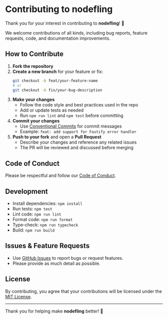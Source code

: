 # Contributing to nodefling

Thank you for your interest in contributing to **nodefling**! 🎉

We welcome contributions of all kinds, including bug reports, feature requests, code, and documentation improvements.

## How to Contribute

1. **Fork the repository**
2. **Create a new branch** for your feature or fix:
   ```sh
   git checkout -b feat/your-feature-name
   # or
   git checkout -b fix/your-bug-description
   ```
3. **Make your changes**
   - Follow the code style and best practices used in the repo
   - Add or update tests as needed
   - Run `npm run lint` and `npm test` before committing
4. **Commit your changes**
   - Use [Conventional Commits](https://www.conventionalcommits.org/en/v1.0.0/) for commit messages
   - Example: `feat: add support for Fastify error handler`
5. **Push to your fork** and open a **Pull Request**
   - Describe your changes and reference any related issues
   - The PR will be reviewed and discussed before merging

## Code of Conduct

Please be respectful and follow our [Code of Conduct](CODE_OF_CONDUCT.md).

## Development

- Install dependencies: `npm install`
- Run tests: `npm test`
- Lint code: `npm run lint`
- Format code: `npm run format`
- Type-check: `npm run typecheck`
- Build: `npm run build`

## Issues & Feature Requests

- Use [GitHub Issues](https://github.com/Fullstack-Dopamine/nodefling/issues) to report bugs or request features.
- Please provide as much detail as possible.

## License

By contributing, you agree that your contributions will be licensed under the [MIT License](LICENSE).

---

Thank you for helping make **nodefling** better! 🚀 